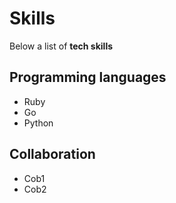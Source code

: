 # Skills

Below a list of **tech skills**

## Programming languages
- Ruby
- Go
- Python

## Collaboration
- Cob1
- Cob2
